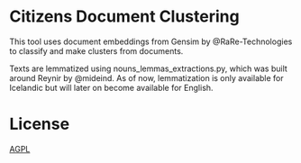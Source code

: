 # Citizens Document Clustering

This tool uses document embeddings from Gensim by @RaRe-Technologies
to classify and make clusters from documents.

Texts are lemmatized using nouns_lemmas_extractions.py, which was built around
Reynir by @mideind. As of now, lemmatization is only available for Icelandic
but will later on become available for English.

# License
[AGPL](https://en.wikipedia.org/wiki/Affero_General_Public_License)
